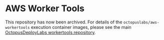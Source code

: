 # AWS Worker Tools

This repository has now been archived. For details of the `octopuslabs/aws-workertools` execution container images, please see the main [OctopusDeployLabs workertools repository](https://github.com/OctopusDeployLabs/workertools/?tab=readme-ov-file#aws-workertools).